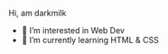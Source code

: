 Hi, am darkmilk
- 👀 I’m interested in Web Dev
- 🌱 I’m currently learning HTML & CSS

<!---
darkmilk0007/darkmilk0007 is a ✨ special ✨ repository because its `README.md` (this file) appears on your GitHub profile.
You can click the Preview link to take a look at your changes.
--->
